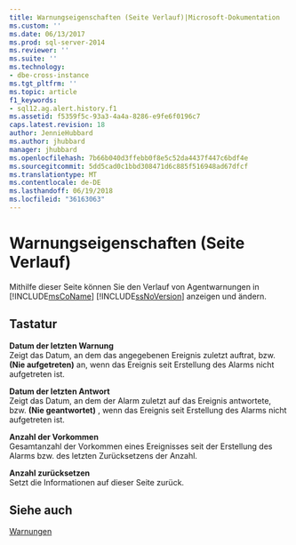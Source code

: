 ```yaml
---
title: Warnungseigenschaften (Seite Verlauf)|Microsoft-Dokumentation
ms.custom: ''
ms.date: 06/13/2017
ms.prod: sql-server-2014
ms.reviewer: ''
ms.suite: ''
ms.technology:
- dbe-cross-instance
ms.tgt_pltfrm: ''
ms.topic: article
f1_keywords:
- sql12.ag.alert.history.f1
ms.assetid: f5359f5c-93a3-4a4a-8286-e9fe6f0196c7
caps.latest.revision: 18
author: JennieHubbard
ms.author: jhubbard
manager: jhubbard
ms.openlocfilehash: 7b66b040d3ffebb0f8e5c52da4437f447c6bdf4e
ms.sourcegitcommit: 5dd5cad0c1bbd308471d6c885f516948ad67dfcf
ms.translationtype: MT
ms.contentlocale: de-DE
ms.lasthandoff: 06/19/2018
ms.locfileid: "36163063"
---
```

# <a name="alert-properties-history-page"></a>Warnungseigenschaften (Seite Verlauf)
  Mithilfe dieser Seite können Sie den Verlauf von Agentwarnungen in [!INCLUDE[msCoName](../../includes/msconame-md.md)] [!INCLUDE[ssNoVersion](../../includes/ssnoversion-md.md)] anzeigen und ändern.  
  
## <a name="options"></a>Tastatur  
 **Datum der letzten Warnung**  
 Zeigt das Datum, an dem das angegebenen Ereignis zuletzt auftrat, bzw. **(Nie aufgetreten)** an, wenn das Ereignis seit Erstellung des Alarms nicht aufgetreten ist.  
  
 **Datum der letzten Antwort**  
 Zeigt das Datum, an dem der Alarm zuletzt auf das Ereignis antwortete, bzw. **(Nie geantwortet)** , wenn das Ereignis seit Erstellung des Alarms nicht aufgetreten ist.  
  
 **Anzahl der Vorkommen**  
 Gesamtanzahl der Vorkommen eines Ereignisses seit der Erstellung des Alarms bzw. des letzten Zurücksetzens der Anzahl.  
  
 **Anzahl zurücksetzen**  
 Setzt die Informationen auf dieser Seite zurück.  
  
## <a name="see-also"></a>Siehe auch  
 [Warnungen](alerts.md)  
  
  